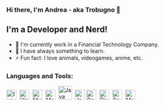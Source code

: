 ### Hi there, I'm Andrea - aka Trobugno 🖖

## I'm a Developer and Nerd!
- 🔭 I'm currently work in a Financial Technology Company.
- 🌱 I have always something to learn.
- ⚡ Fun fact: I love animals, videogames, anime, etc.

### Languages and Tools:

<img alt="IntelliJ Idea" height="26px" src="https://upload.wikimedia.org/wikipedia/commons/thumb/9/9c/IntelliJ_IDEA_Icon.svg/1024px-IntelliJ_IDEA_Icon.svg.png" />&nbsp;
<img alt="Visual Studio Code" height="26px" src="https://upload.wikimedia.org/wikipedia/commons/thumb/2/2d/Visual_Studio_Code_1.18_icon.svg/1028px-Visual_Studio_Code_1.18_icon.svg.png" />&nbsp;
<img alt="MySQL" height="26px" src="https://www.geekandjob.com/uploads/wiki/eceb15684d4183c66f73c1a9bb777eef708b2b66.png" />&nbsp;
<img alt="MongoDB" height="26px" src="https://www.seekpng.com/png/full/383-3838960_mongodb-png.png" />&nbsp;
<img alt="Java" height="36px" src="https://upload.wikimedia.org/wikipedia/it/thumb/2/2e/Java_Logo.svg/550px-Java_Logo.svg.png" />&nbsp;
<img alt="Javascript" height="26px" src="https://clipart.info/images/ccovers/1499794874html5-js-css3-logo-png.png" />
<img alt="Dart" height="26px" src="https://upload.wikimedia.org/wikipedia/commons/7/7e/Dart-logo.png" />&nbsp;
<img alt="Flutter" height="26px" src="https://res.cloudinary.com/startup-grind/image/upload/c_fill,dpr_2.0,f_auto,g_center,h_1080,q_100,w_1080/v1/gcs/platform-data-dsc/events/flutter-logo-5086DD11C5-seeklogo.com.png" />&nbsp;
<img alt="Spring" height="26px" src="https://lh5.googleusercontent.com/proxy/j6j4_OCCt4QzWCQSLVpau9j8CpBmJzI_PgnhAlLymZ5EybRiNgJ0gx2zfmGgBejMwf81o4Ch8A6kbMNPr_p6pbETEIOiTR3uwgapYWg8aCnZlp0K2xFlnG1-0xk=w1200-h630-p-k-no-nu" />&nbsp;
<img alt="Maven" height="26px" src="https://www.pngkey.com/png/full/919-9191127_feather-glyph-notm-apache-new-logo.png" />
<br />
